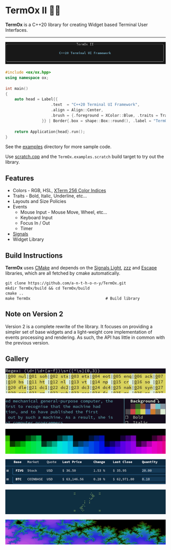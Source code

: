 # TermOx II 🐂🐂

**TermOx** is a C++20 library for creating Widget based Terminal User Interfaces.

----

<p align="center">
  <img src="docs/img/label.png">
</p>

```cpp
#include <ox/ox.hpp>
using namespace ox;

int main()
{
    auto head = Label{{
                    .text  = "C++20 Terminal UI Framework",
                    .align = Align::Center,
                    .brush = {.foreground = XColor::Blue, .traits = Trait::Bold},
                }} | Border{.box = shape::Box::round(), .label = "TermOx II"};

    return Application{head}.run();
}
```

See the [examples](examples) directory for more sample code.

Use [scratch.cpp](examples/scratch.cpp) and the `TermOx.examples.scratch` build target
to try out the library.

## Features

- Colors - RGB, HSL, [XTerm 256 Color Indices](https://jonasjacek.github.io/colors/)
- Traits - Bold, Italic, Underline, etc...
- Layouts and Size Policies
- Events
    - Mouse Input - Mouse Move, Wheel, etc...
    - Keyboard Input
    - Focus In / Out
    - Timer
- [Signals](https://github.com/a-n-t-h-o-n-y/signals-light) 
- Widget Library

## Build Instructions

**TermOx** uses [CMake](https://cmake.org/) and depends on the [Signals
Light](https://github.com/a-n-t-h-o-n-y/signals-light), [zzz](https://github.com/a-n-t-h-o-n-y/zzz) and
[Escape](https://github.com/a-n-t-h-o-n-y/Escape) libraries, which are all fetched by cmake automatically.

    git clone https://github.com/a-n-t-h-o-n-y/TermOx.git
    mkdir TermOx/build && cd TermOx/build
    cmake ..
    make TermOx                                 # Build library

## Note on Version 2

Version 2 is a complete rewrite of the library. It focuses on providing a simpler set of
base widgets and a light-weight core implementation of events processing and rendering.
As such, the API has little in common with the previous version.

## Gallery

<p align="center">
  <img src="docs/img/custom.png">
</p>
<p align="center">
  <img src="docs/img/library.png">
</p>
<p align="center">
  <img src="docs/img/colors.png">
</p>
<p align="center">
  <img src="docs/img/combinations.png">
</p>
<p align="center">
  <img src="docs/img/animation.gif">
</p>
<p align="center">
  <img src="docs/img/fractal.png">
</p>